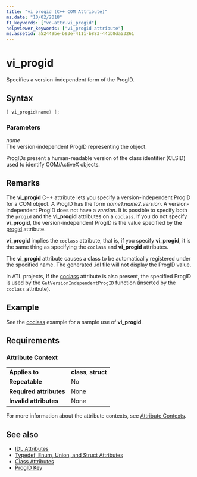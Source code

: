 ```yaml
---
title: "vi_progid (C++ COM Attribute)"
ms.date: "10/02/2018"
f1_keywords: ["vc-attr.vi_progid"]
helpviewer_keywords: ["vi_progid attribute"]
ms.assetid: a52449be-b93e-4111-b883-44bb8da53261
---
```

# vi_progid

Specifies a version-independent form of the ProgID.

## Syntax

```cpp
[ vi_progid(name) ];
```

### Parameters

*name*<br/>
The version-independent ProgID representing the object.

ProgIDs present a human-readable version of the class identifier (CLSID) used to identify COM/ActiveX objects.

## Remarks

The **vi_progid** C++ attribute lets you specify a version-independent ProgID for a COM object. A ProgID has the form *name1.name2.version*. A version-independent ProgID does not have a *version*. It is possible to specify both the `progid` and the **vi_progid** attributes on a `coclass`. If you do not specify **vi_progid**, the version-independent ProgID is the value specified by the [progid](progid.md) attribute.

**vi_progid** implies the `coclass` attribute, that is, if you specify **vi_progid**, it is the same thing as specifying the `coclass` and **vi_progid** attributes.

The **vi_progid** attribute causes a class to be automatically registered under the specified name. The generated .idl file will not display the ProgID value.

In ATL projects, If the [coclass](coclass.md) attribute is also present, the specified ProgID is used by the `GetVersionIndependentProgID` function (inserted by the `coclass` attribute).

## Example

See the [coclass](coclass.md) example for a sample use of **vi_progid**.

## Requirements

### Attribute Context

|||
|-|-|
|**Applies to**|**class**, **struct**|
|**Repeatable**|No|
|**Required attributes**|None|
|**Invalid attributes**|None|

For more information about the attribute contexts, see [Attribute Contexts](cpp-attributes-com-net.md#contexts).

## See also

- [IDL Attributes](idl-attributes.md)
- [Typedef, Enum, Union, and Struct Attributes](typedef-enum-union-and-struct-attributes.md)
- [Class Attributes](class-attributes.md)
- [ProgID Key](/windows/desktop/com/-progid--key)
